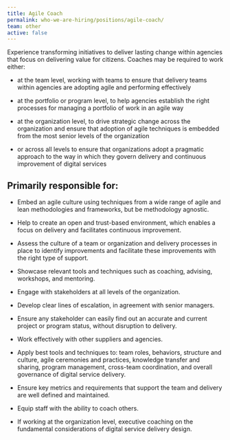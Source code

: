 ```yaml
---
title: Agile Coach
permalink: who-we-are-hiring/positions/agile-coach/
team: other
active: false
---
```

Experience transforming initiatives to deliver lasting change within
agencies that focus on delivering value for citizens. Coaches may be
required to work either:

-   at the team level, working with teams to ensure that delivery teams
within agencies are adopting agile and performing effectively

-   at the portfolio or program level, to help agencies establish the
right processes for managing a portfolio of work in an agile way

-   at the organization level, to drive strategic change across the
    organization and ensure that adoption of agile techniques is
    embedded from the most senior levels of the organization

-   or across all levels to ensure that organizations adopt a pragmatic
    approach to the way in which they govern delivery and continuous
    improvement of digital services

## Primarily responsible for:

-   Embed an agile culture using techniques from a wide range of agile
    and lean methodologies and frameworks, but be methodology agnostic.

-   Help to create an open and trust-based environment, which enables a
    focus on delivery and facilitates continuous improvement.

-   Assess the culture of a team or organization and delivery processes
    in place to identify improvements and facilitate these
    improvements with the right type of support.

-   Showcase relevant tools and techniques such as coaching, advising,
    workshops, and mentoring.

-   Engage with stakeholders at all levels of the organization.

-   Develop clear lines of escalation, in agreement with senior managers.

-   Ensure any stakeholder can easily find out an accurate and current
    project or program status, without disruption to delivery.

-   Work effectively with other suppliers and agencies.

-   Apply best tools and techniques to: team roles, behaviors, structure
    and culture, agile ceremonies and practices, knowledge transfer
    and sharing, program management, cross-team coordination, and
    overall governance of digital service delivery.

-   Ensure key metrics and requirements that support the team and
    delivery are well defined and maintained.

-   Equip staff with the ability to coach others.

-   If working at the organization level, executive coaching on the fundamental
    considerations of digital service delivery design.
